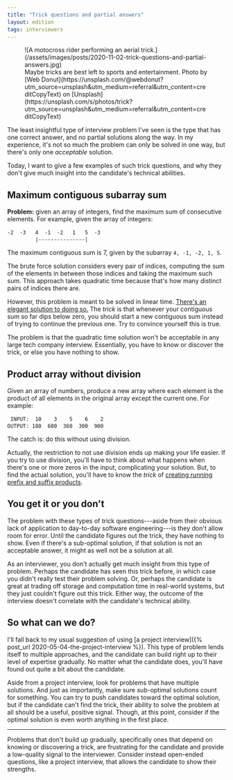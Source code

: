 ```yaml
---
title: "Trick questions and partial answers"
layout: edition
tags: interviewers
---
```


<figure id="cover-img" markdown="1">
![A motocross rider performing an aerial trick.](/assets/images/posts/2020-11-02-trick-questions-and-partial-answers.jpg)
<figcaption markdown="1">Maybe tricks are best left to sports and entertainment. Photo by [Web Donut](https://unsplash.com/@webdonut?utm_source=unsplash&utm_medium=referral&utm_content=creditCopyText) on [Unsplash](https://unsplash.com/s/photos/trick?utm_source=unsplash&utm_medium=referral&utm_content=creditCopyText)
</figcaption>
</figure>

The least insightful type of interview problem I've seen is the type that has one correct answer, and no partial solutions along the way. In my experience, it's not so much the problem can only be solved in one way, but there's only one _acceptable_ solution.

Today, I want to give a few examples of such trick questions, and why they don't give much insight into the candidate's technical abilities.

## Maximum contiguous subarray sum

**Problem:** given an array of integers, find the maximum sum of consecutive elements. For example, given the array of integers:

```
-2  -3   4  -1  -2   1   5  -3
         |---------------|
```

The maximum contiguous sum is 7, given by the subarray `4, -1, -2, 1, 5`.

The brute force solution considers every pair of indices, computing the sum of the elements in between those indices and taking the maximum such sum. This approach takes quadratic time because that's how many distinct pairs of indices there are.

However, this problem is meant to be solved in linear time. [There's an elegant solution to doing so.](https://www.geeksforgeeks.org/largest-sum-contiguous-subarray/) The _trick_ is that whenever your contiguous sum so far dips below zero, you should start a new contiguous sum instead of trying to continue the previous one. Try to convince yourself this is true.

The problem is that the quadratic time solution won't be acceptable in any large tech company interview. Essentially, you have to know or discover the trick, or else you have nothing to show.

## Product array without division

Given an array of numbers, produce a new array where each element is the product of all elements in the original array except the current one. For example:

```
 INPUT:  10    3    5    6    2
OUTPUT: 180  600  360  300  900
```

The catch is: do this without using division.

Actually, the restriction to not use division ends up making your life easier. If you try to use division, you'll have to think about what happens when there's one or more zeros in the input, complicating your solution. But, to find the actual solution, you'll have to know the _trick_ of [creating running prefix and suffix products](https://www.geeksforgeeks.org/a-product-array-puzzle/).

## You get it or you don't

The problem with these types of trick questions---aside from their obvious lack of application to day-to-day software engineering---is they don't allow room for error. Until the candidate figures out the trick, they have nothing to show. Even if there's a sub-optimal solution, if that solution is not an acceptable answer, it might as well not be a solution at all.

As an interviewer, you don't actually get much insight from this type of problem. Perhaps the candidate has seen this trick before, in which case you didn't really test their problem solving. Or, perhaps the candidate is great at trading off storage and computation time in real-world systems, but they just couldn't figure out this trick. Either way, the outcome of the interview doesn't correlate with the candidate's technical ability.

## So what can we do?

I'll fall back to my usual suggestion of using [a project interview]({% post_url 2020-05-04-the-project-interview %}). This type of problem lends itself to multiple approaches, and the candidate can build right up to their level of expertise gradually. No matter what the candidate does, you'll have found out quite a bit about the candidate.

Aside from a project interview, look for problems that have multiple solutions. And just as importantly, make sure sub-optimal solutions count for something. You can try to push candidates toward the optimal solution, but if the candidate can't find the trick, their ability to solve the problem at all should be a useful, positive signal. Though, at this point, consider if the optimal solution is even worth anything in the first place.

---

Problems that don't build up gradually, specifically ones that depend on knowing or discovering a trick, are frustrating for the candidate and provide a low-quality signal to the interviewer. Consider instead open-ended questions, like a project interview, that allows the candidate to show their strengths.
